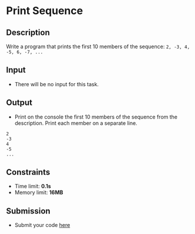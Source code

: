 # Print Sequence

## Description
Write a program that prints the first 10 members of the sequence: `2, -3, 4, -5, 6, -7, ...`

## Input
- There will be no input for this task.

## Output
- Print on the console the first 10 members of the sequence from the description. Print each member on a separate line.

```
2
-3
4
-5
...
```

## Constraints
- Time limit: **0.1s**
- Memory limit: **16MB**

## Submission
- Submit your code [here](http://bgcoder.com/Contests/Compete/Index/314#3)

